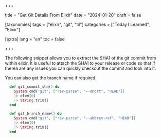 +++

title = "Get Git Details From Elixir"
date = "2024-01-20"
draft = false

[taxonomies]
tags = ["elixir", "git", "til"]
categories = ["Today I Learned", "Elixir"]


[extra]
lang = "en"
toc = false

+++

The following snippet allows you to extract the SHA1 of the git commit from within elixir. It is useful to attach the SHA1 to your release or code so that if therea are any issues you can quickly checkout the commit and look into it.


You can also get the branch name if required.

```elixir
  def git_commit_sha() do
    System.cmd("git", ["rev-parse", "--short", "HEAD"])
    |> elem(0)
    |> String.trim()
  end

  def git_branch_name() do
    System.cmd("git", ["rev-parse", "--abbrev-ref", "HEAD"])
    |> elem(0)
    |> String.trim()
  end
```